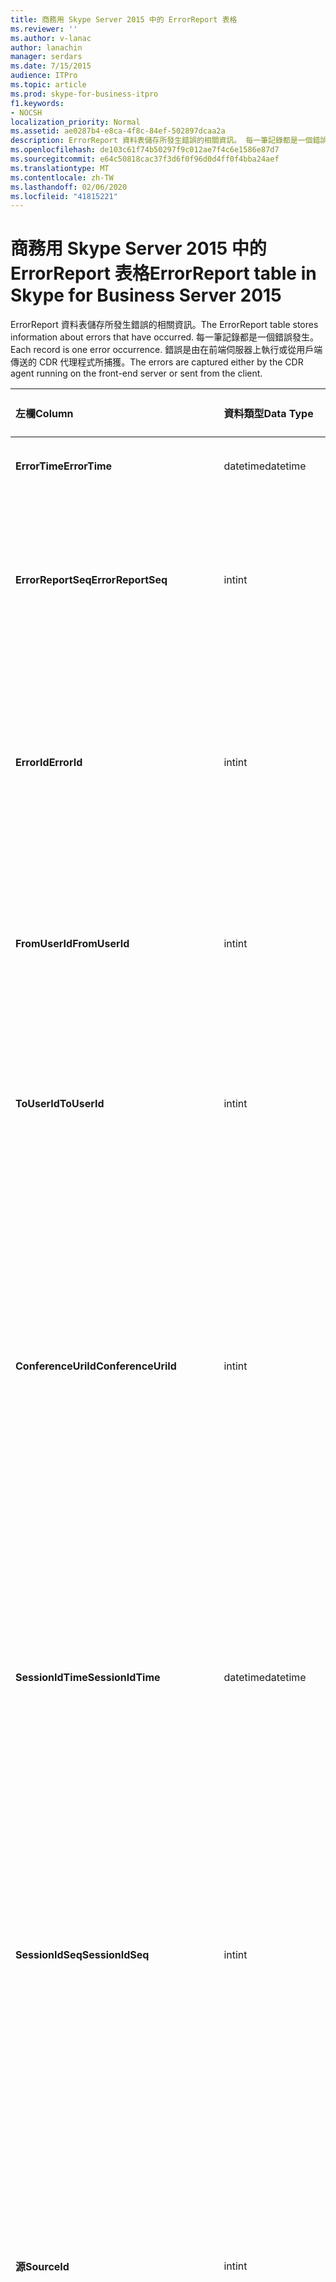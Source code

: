 ```yaml
---
title: 商務用 Skype Server 2015 中的 ErrorReport 表格
ms.reviewer: ''
ms.author: v-lanac
author: lanachin
manager: serdars
ms.date: 7/15/2015
audience: ITPro
ms.topic: article
ms.prod: skype-for-business-itpro
f1.keywords:
- NOCSH
localization_priority: Normal
ms.assetid: ae0287b4-e8ca-4f8c-84ef-502897dcaa2a
description: ErrorReport 資料表儲存所發生錯誤的相關資訊。 每一筆記錄都是一個錯誤發生。 錯誤是由在前端伺服器上執行或從用戶端傳送的 CDR 代理程式所捕獲。
ms.openlocfilehash: de103c61f74b50297f9c012ae7f4c6e1586e87d7
ms.sourcegitcommit: e64c50818cac37f3d6f0f96d0d4ff0f4bba24aef
ms.translationtype: MT
ms.contentlocale: zh-TW
ms.lasthandoff: 02/06/2020
ms.locfileid: "41815221"
---
```

# <a name="errorreport-table-in-skype-for-business-server-2015"></a><span data-ttu-id="709ff-105">商務用 Skype Server 2015 中的 ErrorReport 表格</span><span class="sxs-lookup"><span data-stu-id="709ff-105">ErrorReport table in Skype for Business Server 2015</span></span>
 
<span data-ttu-id="709ff-106">ErrorReport 資料表儲存所發生錯誤的相關資訊。</span><span class="sxs-lookup"><span data-stu-id="709ff-106">The ErrorReport table stores information about errors that have occurred.</span></span> <span data-ttu-id="709ff-107">每一筆記錄都是一個錯誤發生。</span><span class="sxs-lookup"><span data-stu-id="709ff-107">Each record is one error occurrence.</span></span> <span data-ttu-id="709ff-108">錯誤是由在前端伺服器上執行或從用戶端傳送的 CDR 代理程式所捕獲。</span><span class="sxs-lookup"><span data-stu-id="709ff-108">The errors are captured either by the CDR agent running on the front-end server or sent from the client.</span></span>
  
|<span data-ttu-id="709ff-109">**左欄**</span><span class="sxs-lookup"><span data-stu-id="709ff-109">**Column**</span></span>|<span data-ttu-id="709ff-110">**資料類型**</span><span class="sxs-lookup"><span data-stu-id="709ff-110">**Data Type**</span></span>|<span data-ttu-id="709ff-111">**索引鍵/索引**</span><span class="sxs-lookup"><span data-stu-id="709ff-111">**Key/Index**</span></span>|<span data-ttu-id="709ff-112">**詳細資料**</span><span class="sxs-lookup"><span data-stu-id="709ff-112">**Details**</span></span>|
|:-----|:-----|:-----|:-----|
|<span data-ttu-id="709ff-113">**ErrorTime**</span><span class="sxs-lookup"><span data-stu-id="709ff-113">**ErrorTime**</span></span> <br/> |<span data-ttu-id="709ff-114">datetime</span><span class="sxs-lookup"><span data-stu-id="709ff-114">datetime</span></span>  <br/> |<span data-ttu-id="709ff-115">首選</span><span class="sxs-lookup"><span data-stu-id="709ff-115">Primary</span></span>  <br/> |<span data-ttu-id="709ff-116">發生錯誤的日期和時間。</span><span class="sxs-lookup"><span data-stu-id="709ff-116">Date and time the error occurred.</span></span>  <br/> |
|<span data-ttu-id="709ff-117">**ErrorReportSeq**</span><span class="sxs-lookup"><span data-stu-id="709ff-117">**ErrorReportSeq**</span></span> <br/> |<span data-ttu-id="709ff-118">int</span><span class="sxs-lookup"><span data-stu-id="709ff-118">int</span></span>  <br/> |<span data-ttu-id="709ff-119">首選</span><span class="sxs-lookup"><span data-stu-id="709ff-119">Primary</span></span>  <br/> |<span data-ttu-id="709ff-120">識別錯誤報表的識別碼編號。</span><span class="sxs-lookup"><span data-stu-id="709ff-120">ID number to identify the error report.</span></span> <span data-ttu-id="709ff-121">與**ErrorTime**搭配使用，可唯一識別錯誤報表。</span><span class="sxs-lookup"><span data-stu-id="709ff-121">Used in conjunction with **ErrorTime** to uniquely identify an error report.</span></span> <br/> |
|<span data-ttu-id="709ff-122">**ErrorId**</span><span class="sxs-lookup"><span data-stu-id="709ff-122">**ErrorId**</span></span> <br/> |<span data-ttu-id="709ff-123">int</span><span class="sxs-lookup"><span data-stu-id="709ff-123">int</span></span>  <br/> |<span data-ttu-id="709ff-124">外</span><span class="sxs-lookup"><span data-stu-id="709ff-124">Foreign</span></span>  <br/> |<span data-ttu-id="709ff-125">錯誤類型的唯一識別碼。</span><span class="sxs-lookup"><span data-stu-id="709ff-125">Unique ID of the error type.</span></span> <span data-ttu-id="709ff-126">如需詳細資訊，請參閱[商務用 Skype Server 2015 中](errordef.md)的 [ErrorDef] 資料表。</span><span class="sxs-lookup"><span data-stu-id="709ff-126">See the [ErrorDef table in Skype for Business Server 2015](errordef.md) for more information.</span></span> <br/> |
|<span data-ttu-id="709ff-127">**FromUserId**</span><span class="sxs-lookup"><span data-stu-id="709ff-127">**FromUserId**</span></span> <br/> |<span data-ttu-id="709ff-128">int</span><span class="sxs-lookup"><span data-stu-id="709ff-128">int</span></span>  <br/> |<span data-ttu-id="709ff-129">外</span><span class="sxs-lookup"><span data-stu-id="709ff-129">Foreign</span></span>  <br/> |<span data-ttu-id="709ff-130">產生導致錯誤之要求的使用者。</span><span class="sxs-lookup"><span data-stu-id="709ff-130">User who originated the request that caused the error.</span></span> <span data-ttu-id="709ff-131">如需詳細資訊，請參閱 [[使用者] 表格](users.md)。</span><span class="sxs-lookup"><span data-stu-id="709ff-131">See the [Users table](users.md) for more information.</span></span> <br/> |
|<span data-ttu-id="709ff-132">**ToUserId**</span><span class="sxs-lookup"><span data-stu-id="709ff-132">**ToUserId**</span></span> <br/> |<span data-ttu-id="709ff-133">int</span><span class="sxs-lookup"><span data-stu-id="709ff-133">int</span></span>  <br/> |<span data-ttu-id="709ff-134">外</span><span class="sxs-lookup"><span data-stu-id="709ff-134">Foreign</span></span>  <br/> |<span data-ttu-id="709ff-135">導致錯誤之要求的目的地使用者。</span><span class="sxs-lookup"><span data-stu-id="709ff-135">Destination user for the request that caused the error.</span></span> <span data-ttu-id="709ff-136">如需詳細資訊，請參閱 [[使用者] 表格](users.md)。</span><span class="sxs-lookup"><span data-stu-id="709ff-136">See the [Users table](users.md) for more information.</span></span> <br/> |
|<span data-ttu-id="709ff-137">**ConferenceUriId**</span><span class="sxs-lookup"><span data-stu-id="709ff-137">**ConferenceUriId**</span></span> <br/> |<span data-ttu-id="709ff-138">int</span><span class="sxs-lookup"><span data-stu-id="709ff-138">int</span></span>  <br/> |<span data-ttu-id="709ff-139">外</span><span class="sxs-lookup"><span data-stu-id="709ff-139">Foreign</span></span>  <br/> |<span data-ttu-id="709ff-140">與錯誤相關的會議 URI。</span><span class="sxs-lookup"><span data-stu-id="709ff-140">Conference URI related to the error.</span></span> <span data-ttu-id="709ff-141">如需詳細資訊，請參閱[商務用 Skype Server 2015 中](conferenceuris.md)的 [ConferenceUris] 資料表。</span><span class="sxs-lookup"><span data-stu-id="709ff-141">See the [ConferenceUris table in Skype for Business Server 2015](conferenceuris.md) for more information.</span></span> <span data-ttu-id="709ff-142">通常，如果 ConferenceUriId 不是 null，則 FromUserId 或 ToUserId 將會是 null。</span><span class="sxs-lookup"><span data-stu-id="709ff-142">Typically, if ConferenceUriId is not null, then either FromUserId or ToUserId will be null.</span></span> <br/> |
|<span data-ttu-id="709ff-143">**SessionIdTime**</span><span class="sxs-lookup"><span data-stu-id="709ff-143">**SessionIdTime**</span></span> <br/> |<span data-ttu-id="709ff-144">datetime</span><span class="sxs-lookup"><span data-stu-id="709ff-144">datetime</span></span>  <br/> |<span data-ttu-id="709ff-145">外</span><span class="sxs-lookup"><span data-stu-id="709ff-145">Foreign</span></span>  <br/> |<span data-ttu-id="709ff-146">與**SessionIdSeq**搭配使用，可唯一識別會話。</span><span class="sxs-lookup"><span data-stu-id="709ff-146">Used in conjunction with **SessionIdSeq** to uniquely identify a session.</span></span> <span data-ttu-id="709ff-147">如需詳細資訊，請參閱[商務用 Skype Server 2015 中](dialogs.md)的 [對話方塊] 表格。</span><span class="sxs-lookup"><span data-stu-id="709ff-147">See the [Dialogs table in Skype for Business Server 2015](dialogs.md) for more information.</span></span> <br/> |
|<span data-ttu-id="709ff-148">**SessionIdSeq**</span><span class="sxs-lookup"><span data-stu-id="709ff-148">**SessionIdSeq**</span></span> <br/> |<span data-ttu-id="709ff-149">int</span><span class="sxs-lookup"><span data-stu-id="709ff-149">int</span></span>  <br/> |<span data-ttu-id="709ff-150">外</span><span class="sxs-lookup"><span data-stu-id="709ff-150">Foreign</span></span>  <br/> |<span data-ttu-id="709ff-151">識別會話的識別碼編號。</span><span class="sxs-lookup"><span data-stu-id="709ff-151">ID number to identify the session.</span></span> <span data-ttu-id="709ff-152">與**SessionIdTime**搭配使用，可唯一識別會話。</span><span class="sxs-lookup"><span data-stu-id="709ff-152">Used in conjunction with **SessionIdTime** to uniquely identify a session.</span></span> <span data-ttu-id="709ff-153">如需詳細資訊，請參閱[商務用 Skype Server 2015 中](dialogs.md)的 [對話方塊] 表格。</span><span class="sxs-lookup"><span data-stu-id="709ff-153">See the [Dialogs table in Skype for Business Server 2015](dialogs.md) for more information.</span></span> <br/> |
|<span data-ttu-id="709ff-154">**源**</span><span class="sxs-lookup"><span data-stu-id="709ff-154">**SourceId**</span></span> <br/> |<span data-ttu-id="709ff-155">int</span><span class="sxs-lookup"><span data-stu-id="709ff-155">int</span></span>  <br/> |<span data-ttu-id="709ff-156">外</span><span class="sxs-lookup"><span data-stu-id="709ff-156">Foreign</span></span>  <br/> |<span data-ttu-id="709ff-157">傳送錯誤報表的伺服器（如果報告是從伺服器元件傳送）。</span><span class="sxs-lookup"><span data-stu-id="709ff-157">Server that sent the error report (if the report is being sent from a server component).</span></span> <span data-ttu-id="709ff-158">如需詳細資訊，請參閱 [[伺服器] 資料表](servers.md)。</span><span class="sxs-lookup"><span data-stu-id="709ff-158">See the [Servers table](servers.md) for more information.</span></span> <br/> <span data-ttu-id="709ff-159">此欄位是在 Microsoft Lync Server 2013 中推出。</span><span class="sxs-lookup"><span data-stu-id="709ff-159">This field was introduced in Microsoft Lync Server 2013.</span></span>  <br/> |
|<span data-ttu-id="709ff-160">**ApplicationId**</span><span class="sxs-lookup"><span data-stu-id="709ff-160">**ApplicationId**</span></span> <br/> |<span data-ttu-id="709ff-161">int</span><span class="sxs-lookup"><span data-stu-id="709ff-161">int</span></span>  <br/> |<span data-ttu-id="709ff-162">外</span><span class="sxs-lookup"><span data-stu-id="709ff-162">Foreign</span></span>  <br/> |<span data-ttu-id="709ff-163">傳送錯誤報表的伺服器（如果報告是從伺服器元件傳送）。</span><span class="sxs-lookup"><span data-stu-id="709ff-163">Server that sent the error report (if the report is being sent from a server component).</span></span> <span data-ttu-id="709ff-164">如需詳細資訊，請參閱[商務用 Skype Server 2015 中的 [應用程式] 資料表](application.md)。</span><span class="sxs-lookup"><span data-stu-id="709ff-164">See the [Application table in Skype for Business Server 2015](application.md) for more information.</span></span> <br/> <span data-ttu-id="709ff-165">此欄位是在 Microsoft Lync Server 2013 中推出。</span><span class="sxs-lookup"><span data-stu-id="709ff-165">This field was introduced in Microsoft Lync Server 2013.</span></span>  <br/> |
|<span data-ttu-id="709ff-166">**MsDiagHeader**</span><span class="sxs-lookup"><span data-stu-id="709ff-166">**MsDiagHeader**</span></span> <br/> |<span data-ttu-id="709ff-167">影像</span><span class="sxs-lookup"><span data-stu-id="709ff-167">image</span></span>  <br/> | <br/> |<span data-ttu-id="709ff-168">有關錯誤的詳細資訊。</span><span class="sxs-lookup"><span data-stu-id="709ff-168">More information about the error.</span></span>  <br/> <span data-ttu-id="709ff-169">您可以使用下列語法，將此資料轉換成文字格式：</span><span class="sxs-lookup"><span data-stu-id="709ff-169">This data can be converted to text format by using this syntax:</span></span>  <br/>  `cast(cast(Detail as varbinary(max)) as varchar(max))` <br/> |
|<span data-ttu-id="709ff-170">**ClientVersionId**</span><span class="sxs-lookup"><span data-stu-id="709ff-170">**ClientVersionId**</span></span> <br/> |<span data-ttu-id="709ff-171">int</span><span class="sxs-lookup"><span data-stu-id="709ff-171">int</span></span>  <br/> |<span data-ttu-id="709ff-172">外</span><span class="sxs-lookup"><span data-stu-id="709ff-172">Foreign</span></span>  <br/> |<span data-ttu-id="709ff-173">傳送錯誤報表的用戶端版本端點。</span><span class="sxs-lookup"><span data-stu-id="709ff-173">The client version of endpoint that sends the error report.</span></span> <span data-ttu-id="709ff-174">如需詳細資訊，請參閱[商務用 Skype Server 2015 中](clientversions.md)的 [ClientVersions] 資料表。</span><span class="sxs-lookup"><span data-stu-id="709ff-174">See the [ClientVersions table in Skype for Business Server 2015](clientversions.md) for more information.</span></span> <br/> |
|<span data-ttu-id="709ff-175">**IsCapturedByServer**</span><span class="sxs-lookup"><span data-stu-id="709ff-175">**IsCapturedByServer**</span></span> <br/> |<span data-ttu-id="709ff-176">稍微</span><span class="sxs-lookup"><span data-stu-id="709ff-176">bit</span></span>  <br/> ||<span data-ttu-id="709ff-177">是由在前端伺服器上執行的 CDR 代理程式所捕獲，或由用戶端傳送的錯誤報表。</span><span class="sxs-lookup"><span data-stu-id="709ff-177">Is the error report captured by the CDR agent running on the front-end server, or sent by the client.</span></span>  <br/> |
|<span data-ttu-id="709ff-178">**標識**</span><span class="sxs-lookup"><span data-stu-id="709ff-178">**Flag**</span></span> <br/> |<span data-ttu-id="709ff-179">Smallint</span><span class="sxs-lookup"><span data-stu-id="709ff-179">smallint</span></span>  <br/> ||<span data-ttu-id="709ff-180">保留供日後使用。</span><span class="sxs-lookup"><span data-stu-id="709ff-180">Reserved for future use.</span></span>  <br/> |
|<span data-ttu-id="709ff-181">**TelemetryId**</span><span class="sxs-lookup"><span data-stu-id="709ff-181">**TelemetryId**</span></span> <br/> |<span data-ttu-id="709ff-182">uniqueIdentifier</span><span class="sxs-lookup"><span data-stu-id="709ff-182">uniqueIdentifier</span></span>  <br/> ||<span data-ttu-id="709ff-183">與會議中所涉及之不同元件的加入時間資訊關聯的唯一識別碼。</span><span class="sxs-lookup"><span data-stu-id="709ff-183">Unique identifier correlating join time information for the different components involved in a conference.</span></span>  <br/> <span data-ttu-id="709ff-184">此欄位是在 Microsoft Lync Server 2013 中推出。</span><span class="sxs-lookup"><span data-stu-id="709ff-184">This field was introduced in Microsoft Lync Server 2013.</span></span>  <br/> |
|<span data-ttu-id="709ff-185">**SessionSetupTime**</span><span class="sxs-lookup"><span data-stu-id="709ff-185">**SessionSetupTime**</span></span> <br/> |<span data-ttu-id="709ff-186">int</span><span class="sxs-lookup"><span data-stu-id="709ff-186">int</span></span>  <br/> ||<span data-ttu-id="709ff-187">特定元件加入會議所需的時間（以毫秒為單位）。</span><span class="sxs-lookup"><span data-stu-id="709ff-187">Time (in milliseconds) required for a specific component to join a conference.</span></span>  <br/> <span data-ttu-id="709ff-188">此欄位是在 Microsoft Lync Server 2013 中推出。</span><span class="sxs-lookup"><span data-stu-id="709ff-188">This field was introduced in Microsoft Lync Server 2013.</span></span>  <br/> |
|<span data-ttu-id="709ff-189">**ServerId**</span><span class="sxs-lookup"><span data-stu-id="709ff-189">**ServerId**</span></span> <br/> |<span data-ttu-id="709ff-190">int</span><span class="sxs-lookup"><span data-stu-id="709ff-190">int</span></span>  <br/> |<span data-ttu-id="709ff-191">外</span><span class="sxs-lookup"><span data-stu-id="709ff-191">Foreign</span></span>  <br/> |<span data-ttu-id="709ff-192">代表產生錯誤報表之伺服器的完整功能變數名稱。</span><span class="sxs-lookup"><span data-stu-id="709ff-192">Represents the fully qualified domain name of the server that generated the error report.</span></span>  <br/> |
|<span data-ttu-id="709ff-193">**PoolId**</span><span class="sxs-lookup"><span data-stu-id="709ff-193">**PoolId**</span></span> <br/> |<span data-ttu-id="709ff-194">int</span><span class="sxs-lookup"><span data-stu-id="709ff-194">int</span></span>  <br/> |<span data-ttu-id="709ff-195">外</span><span class="sxs-lookup"><span data-stu-id="709ff-195">Foreign</span></span>  <br/> |<span data-ttu-id="709ff-196">代表產生錯誤報表之池的完整功能變數名稱。</span><span class="sxs-lookup"><span data-stu-id="709ff-196">Represents the fully qualified domain name of the pool where the error report was generated.</span></span>  <br/> |
|<span data-ttu-id="709ff-197">**LastModifiedTime**</span><span class="sxs-lookup"><span data-stu-id="709ff-197">**LastModifiedTime**</span></span> <br/> |<span data-ttu-id="709ff-198">Datetime</span><span class="sxs-lookup"><span data-stu-id="709ff-198">Datetime</span></span>  <br/> ||<span data-ttu-id="709ff-199">供監視服務內部使用。</span><span class="sxs-lookup"><span data-stu-id="709ff-199">For internal use by the Monitoring service.</span></span>  <br/> <span data-ttu-id="709ff-200">此欄位是在商務用 Skype Server 2015 中推出。</span><span class="sxs-lookup"><span data-stu-id="709ff-200">This field was introduced in Skype for Business Server 2015.</span></span>  <br/> |
   

